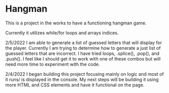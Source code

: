 # Hangman

This is a project in the works to have a functioning hangman game.

Currently it utilizes while/for loops and arrays indices.

2/5/2022
I am able to generate a list of guessed letters that will display for the player. Currently I am trying to determine how to generate a just list of guessed letters that are incorrect. I have tried loops, .splice(), .pop(), and .push(). I feel like I should get it to work with one of these combos but will need more time to experiment with the code.

2/4/2022
I began building this project focusing mainly on logic and most of it runs/ is displayed in the console.
My next steps will be building it using more HTML and CSS elements and have it functional on the page.
